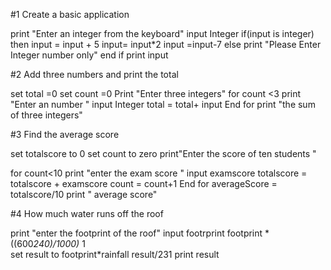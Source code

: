 
#1 Create a basic application

print "Enter an integer from the keyboard"
 input Integer
 if(input is integer)
	then
	input = input + 5
	input= input*2
	input =input-7
 else 
	print "Please Enter Integer number only"
end if 
print input 


#2 Add three numbers and print the total

set total =0
set count =0
Print "Enter three integers"
for count <3
	print "Enter an number "
	input Integer
	total = total+ input 
End for
print "the sum of three integers"




#3 Find the average score

set totalscore to 0
set count to zero
print"Enter the score of ten students "

for count<10
	print "enter the exam score "
	input examscore
	totalscore = totalscore + examscore
	count = count+1
End for 
averageScore = totalscore/10
print " average score" 



#4 How much water runs off the roof

print "enter the footprint of the roof"
input footrprint
footprint * ((600*240)/1000)* 1    
set result to footprint*rainfall
result/231
print result 
 















 



